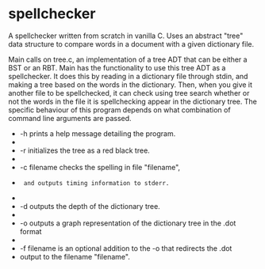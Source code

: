 # spellchecker
 A spellchecker written from scratch in vanilla C. Uses an abstract "tree" data structure to compare words in a document with a given dictionary file.

Main calls on tree.c, an implementation of a tree ADT that can be either a BST or an RBT. Main has the functionality to use this tree ADT as a spellchecker. It does this by reading in a dictionary file through stdin, and making a tree based on the words in the dictionary. Then, when you give it another file to be spellchecked, it can check using tree search whether or not the words in the file it is spellchecking appear in the dictionary tree. The specific behaviour of this program depends on what combination of command line arguments are passed. 

*   -h prints a help message detailing the program.
*
*   -r initializes the tree as a red black tree.
*
*   -c filename checks the spelling in file "filename", 
*      and outputs timing information to stderr.
*
*   -d outputs the depth of the dictionary tree.
*
*   -o outputs a graph representation of the dictionary tree in the .dot format
*
*   -f filename is an optional addition to the -o that redirects the .dot 
*   output to the filename "filename".
